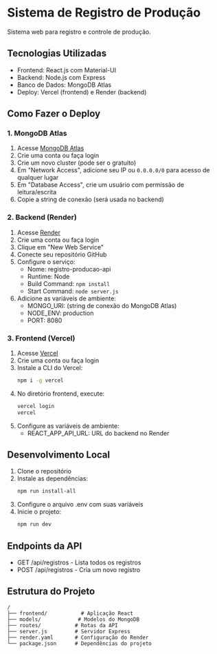# Sistema de Registro de Produção

Sistema web para registro e controle de produção.

## Tecnologias Utilizadas

- Frontend: React.js com Material-UI
- Backend: Node.js com Express
- Banco de Dados: MongoDB Atlas
- Deploy: Vercel (frontend) e Render (backend)

## Como Fazer o Deploy

### 1. MongoDB Atlas

1. Acesse [MongoDB Atlas](https://www.mongodb.com/cloud/atlas)
2. Crie uma conta ou faça login
3. Crie um novo cluster (pode ser o gratuito)
4. Em "Network Access", adicione seu IP ou `0.0.0.0/0` para acesso de qualquer lugar
5. Em "Database Access", crie um usuário com permissão de leitura/escrita
6. Copie a string de conexão (será usada no backend)

### 2. Backend (Render)

1. Acesse [Render](https://render.com)
2. Crie uma conta ou faça login
3. Clique em "New Web Service"
4. Conecte seu repositório GitHub
5. Configure o serviço:
   - Nome: registro-producao-api
   - Runtime: Node
   - Build Command: `npm install`
   - Start Command: `node server.js`
6. Adicione as variáveis de ambiente:
   - MONGO_URI: (string de conexão do MongoDB Atlas)
   - NODE_ENV: production
   - PORT: 8080

### 3. Frontend (Vercel)

1. Acesse [Vercel](https://vercel.com)
2. Crie uma conta ou faça login
3. Instale a CLI do Vercel:
   ```bash
   npm i -g vercel
   ```
4. No diretório frontend, execute:
   ```bash
   vercel login
   vercel
   ```
5. Configure as variáveis de ambiente:
   - REACT_APP_API_URL: URL do backend no Render

## Desenvolvimento Local

1. Clone o repositório
2. Instale as dependências:
   ```bash
   npm run install-all
   ```
3. Configure o arquivo .env com suas variáveis
4. Inicie o projeto:
   ```bash
   npm run dev
   ```

## Endpoints da API

- GET /api/registros - Lista todos os registros
- POST /api/registros - Cria um novo registro

## Estrutura do Projeto

```
/
├── frontend/           # Aplicação React
├── models/            # Modelos do MongoDB
├── routes/           # Rotas da API
├── server.js         # Servidor Express
├── render.yaml       # Configuração do Render
└── package.json      # Dependências do projeto
``` 